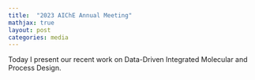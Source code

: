```yaml
---
title:  "2023 AIChE Annual Meeting"
mathjax: true
layout: post
categories: media
---
```


Today I present our recent work on Data-Driven Integrated Molecular and Process Design.

